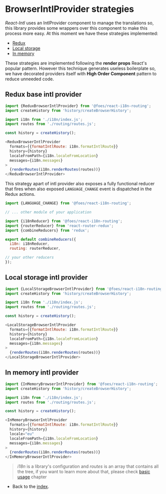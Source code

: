 # BrowserIntlProvider strategies

*React-Intl* uses an IntlProvider component to manage the translations so, this library provides some wrappers over
this component to make this process more easy. At this moment we have these strategies implemented:

* [Redux](#redux-base-intl-provider)
* [Local storage](#local-storage-intl-provider)
* [In memory](#in-memory-intl-provider)

These strategies are implemented following the **render props** React's popular pattern. However this technique
generates useless boilerplate so, we have decorated providers itself with **High Order Component** pattern to reduce
unneeded code.

## Redux base intl provider

```javascript
import {ReduxBrowserIntlProvider} from '@foes/react-i18n-routing';
import createHistory from 'history/createBrowserHistory';

import i18n from './i18n/index.js';
import routes from './routing/routes.js';

const history = createHistory();

<ReduxBrowserIntlProvider
  formats={{formatIntlRoute: i18n.formatIntlRoute}}
  history={history}
  localeFromPath={i18n.localeFromLocation}
  messages={i18n.messages}
>
  {renderRoutes(i18n.renderRoutes(routes))}
</ReduxBrowserIntlProvider>
```
This strategy apart of intl provider also exposes a fully functional reducer that fires when also exposed
`LANGUAGE_CHANGE` event is dispatched in the Redux actions.

```javascript
import {LANGUAGE_CHANGE} from '@foes/react-i18n-routing';

// ... other module of your application

import {i18nReducer} from '@foes/react-i18n-routing';
import {routerReducer} from 'react-router-redux';
import {combineReducers} from 'redux';

export default combineReducers({
  i18n: i18nReducer,
  routing: routerReducer,

// your other reducers  
});
```

## Local storage intl provider

```javascript
import {LocalStorageBrowserIntlProvider} from '@foes/react-i18n-routing';
import createHistory from 'history/createBrowserHistory';

import i18n from './i18n/index.js';
import routes from './routing/routes.js';

const history = createHistory();

<LocalStorageBrowserIntlProvider
  formats={{formatIntlRoute: i18n.formatIntlRoute}}
  history={history}
  localeFromPath={i18n.localeFromLocation}
  messages={i18n.messages}
>
  {renderRoutes(i18n.renderRoutes(routes))}
</LocalStorageBrowserIntlProvider>
```

## In memory intl provider

```javascript
import {InMemoryBrowserIntlProvider} from '@foes/react-i18n-routing';
import createHistory from 'history/createBrowserHistory';

import i18n from './i18n/index.js';
import routes from './routing/routes.js';

const history = createHistory();

<InMemoryBrowserIntlProvider
  formats={{formatIntlRoute: i18n.formatIntlRoute}}
  history={history}
  locale="eu"
  localeFromPath={i18n.localeFromLocation}
  messages={i18n.messages}
>
  {renderRoutes(i18n.renderRoutes(routes))}
</InMemoryBrowserIntlProvider>
```

> *i18n* is a library's configuration and *routes* is an array that contains all the tree, if you want to learn more
about that, please check [basic usage](basic_usage.md) chapter

- Back to the [index](index.md).
